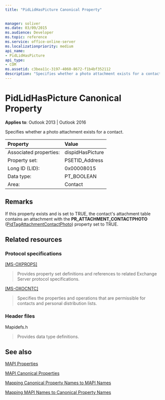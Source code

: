 ```yaml
---
title: "PidLidHasPicture Canonical Property"
 
 
manager: soliver
ms.date: 03/09/2015
ms.audience: Developer
ms.topic: reference
ms.service: office-online-server
ms.localizationpriority: medium
api_name:
- PidLidHasPicture
api_type:
- COM
ms.assetid: c3bea11c-3197-4060-8672-f1b4bf352112
description: "Specifies whether a photo attachment exists for a contact. If this property is TRUE, the attachment table contains a PR_ATTACHMENT_CONTACTPHOTO property set to TRUE."
---
```


# PidLidHasPicture Canonical Property

  
  
**Applies to**: Outlook 2013 | Outlook 2016 
  
Specifies whether a photo attachment exists for a contact.
  
|Property |Value |
|:-----|:-----|
|Associated properties:  <br/> |dispidHasPicture  <br/> |
|Property set:  <br/> |PSETID_Address  <br/> |
|Long ID (LID):  <br/> |0x00008015  <br/> |
|Data type:  <br/> |PT_BOOLEAN  <br/> |
|Area:  <br/> |Contact  <br/> |
   
## Remarks

If this property exists and is set to TRUE, the contact's attachment table contains an attachment with the **PR_ATTACHMENT_CONTACTPHOTO** ([PidTagAttachmentContactPhoto](pidtagattachmentcontactphoto-canonical-property.md)) property set to TRUE.
  
## Related resources

### Protocol specifications

[[MS-OXPROPS]](https://msdn.microsoft.com/library/f6ab1613-aefe-447d-a49c-18217230b148%28Office.15%29.aspx)
  
> Provides property set definitions and references to related Exchange Server protocol specifications.
    
[[MS-OXOCNTC]](https://msdn.microsoft.com/library/9b636532-9150-4836-9635-9c9b756c9ccf%28Office.15%29.aspx)
  
> Specifies the properties and operations that are permissible for contacts and personal distribution lists.
    
### Header files

Mapidefs.h
  
> Provides data type definitions.
    
## See also



[MAPI Properties](mapi-properties.md)
  
[MAPI Canonical Properties](mapi-canonical-properties.md)
  
[Mapping Canonical Property Names to MAPI Names](mapping-canonical-property-names-to-mapi-names.md)
  
[Mapping MAPI Names to Canonical Property Names](mapping-mapi-names-to-canonical-property-names.md)

